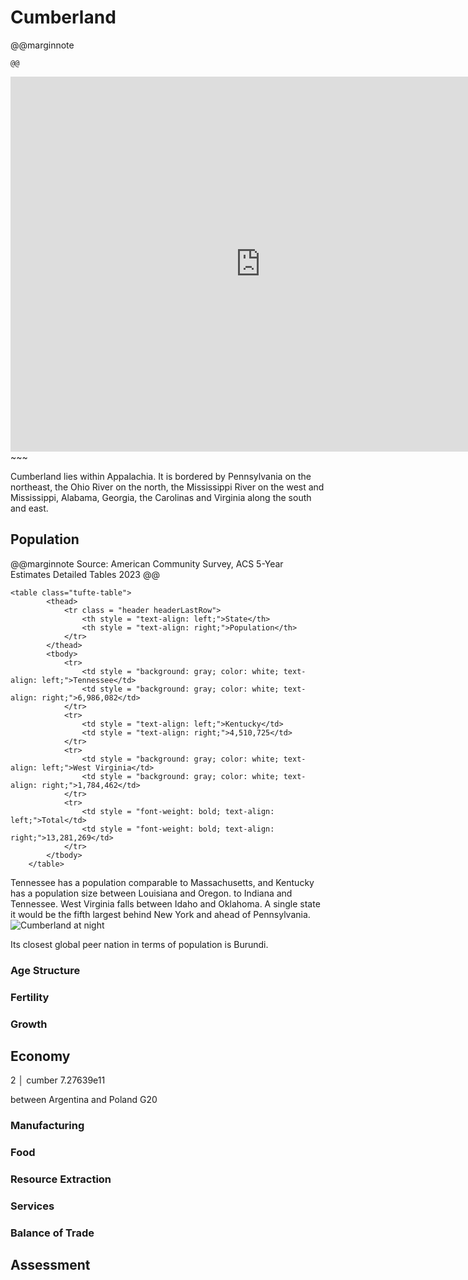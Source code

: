 # Cumberland

@@marginnote
~~~<img src="/img/cumber.png" style="width: 100%; display: block;">~~~
@@

~~~
<iframe 
	src="https://njal.s3.us-west-2.amazonaws.com/Nashville.html" 
	title="Nashville area map" 
	width="800" 
	height="600" 
	frameborder="0" 
	scrolling="yes">
</iframe>
~~~

Cumberland lies within Appalachia. It is bordered by Pennsylvania on the northeast, the Ohio River on the north, the Mississippi River on the west and Mississippi, Alabama, Georgia, the Carolinas and Virginia along the south and east.

## Population

@@marginnote
Source: American Community Survey, ACS 5-Year Estimates Detailed Tables 2023
@@
~~~
<table class="tufte-table">
		<thead>
			<tr class = "header headerLastRow">
				<th style = "text-align: left;">State</th>
				<th style = "text-align: right;">Population</th>
			</tr>
		</thead>
		<tbody>
			<tr>
				<td style = "background: gray; color: white; text-align: left;">Tennessee</td>
				<td style = "background: gray; color: white; text-align: right;">6,986,082</td>
			</tr>
			<tr>
				<td style = "text-align: left;">Kentucky</td>
				<td style = "text-align: right;">4,510,725</td>
			</tr>
			<tr>
				<td style = "background: gray; color: white; text-align: left;">West Virginia</td>
				<td style = "background: gray; color: white; text-align: right;">1,784,462</td>
			</tr>
			<tr>
				<td style = "font-weight: bold; text-align: left;">Total</td>
				<td style = "font-weight: bold; text-align: right;">13,281,269</td>
			</tr>
		</tbody>
	</table>
~~~

Tennessee has a population comparable to Massachusetts, and Kentucky has a population size between Louisiana and Oregon. to Indiana and Tennessee. West Virginia falls between Idaho and Oklahoma. A single state it would be the fifth largest behind New York and ahead of Pennsylvania.
![Cumberland at night](/img/cumber_at_night.png)

Its closest global peer nation in terms of population is Burundi. 

### Age Structure
### Fertility
### Growth
## Economy

2 │ cumber      7.27639e11

between Argentina and Poland
G20
### Manufacturing
### Food
### Resource Extraction
### Services
### Balance of Trade

## Assessment